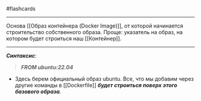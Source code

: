 #flashcards
***
Основа [[Образ контейнера (Docker Image)]], от которой начинается строительство собственного образа.
Проще: указатель на образ, на котором будет строиться наш [[Контейнер]].
***
***Синтаксис***:
>***FROM ubuntu:22.04***
- Здесь берем официальный образ ubuntu. Все, что мы добавим через другие команды в [[Dockerfile]] ***будет строиться поверх этого базового образа***.
<!--SR:!2025-10-27,10,230-->